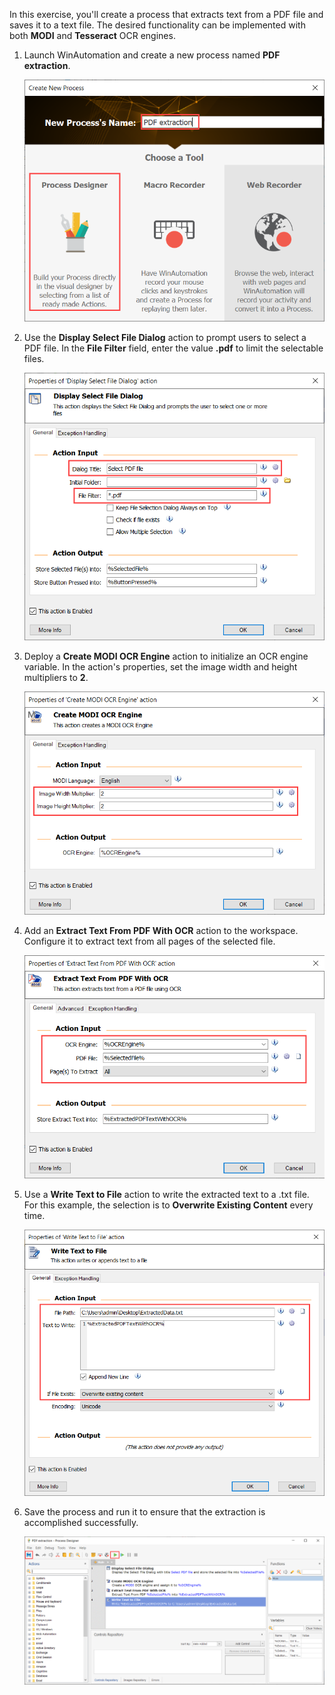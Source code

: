 In this exercise, you'll create a process that extracts text from a PDF file and saves it to a text file. The desired functionality can be implemented with both **MODI** and **Tesseract** OCR engines. 

1. Launch WinAutomation and create a new process named **PDF extraction**.

    ![](..\media\create-process.png)

1. Use the **Display Select File Dialog** action to prompt users to select a PDF file. In the **File Filter** field, enter the value **.pdf** to limit the selectable files. 

    ![](..\media\display-input-dialog.png)

1. Deploy a **Create MODI OCR Engine** action to initialize an OCR engine variable. In the action's properties, set the image width and height multipliers to **2**.

    ![](..\media\create-ocr-engine.png)

1. Add an **Extract Text From PDF With OCR** action to the workspace. Configure it to extract text from all pages of the selected file.

    ![](..\media\extract-text-exercise.png)

1. Use a **Write Text to File** action to write the extracted text to a .txt file. For this example, the selection is to **Overwrite Existing Content** every time.

    ![](..\media\write-txt-file.png)

1. Save the process and run it to ensure that the extraction is accomplished successfully. 

    ![](..\media\final-process.png)
